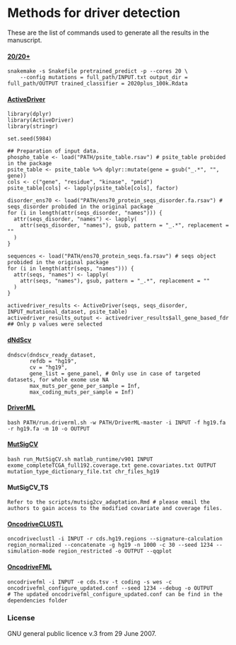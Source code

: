 # Methods for driver detection
These are the list of commands used to generate all the results in the manuscript.

#### [20/20+](https://2020plus.readthedocs.io/en/latest/)
```
snakemake -s Snakefile pretrained_predict -p --cores 20 \
	--config mutations = full_path/INPUT.txt output_dir = full_path/OUTPUT trained_classifier = 2020plus_100k.Rdata
```

#### [ActiveDriver](http://www.baderlab.org/Software/ActiveDriver)
```
library(dplyr)
library(ActiveDriver)
library(stringr)

set.seed(5984)

## Preparation of input data.
phospho_table <- load("PATH/psite_table.rsav") # psite_table probided in the package
psite_table <- psite_table %>% dplyr::mutate(gene = gsub("_.*", "", gene))
cols <- c("gene", "residue", "kinase", "pmid")
psite_table[cols] <- lapply(psite_table[cols], factor)

disorder_ens70 <- load("PATH/ens70_protein_seqs_disorder.fa.rsav") # seqs_disorder probided in the original package
for (i in length(attr(seqs_disorder, "names"))) {
  attr(seqs_disorder, "names") <- lapply(
    attr(seqs_disorder, "names"), gsub, pattern = "_.*", replacement = ""
  )
}

sequences <- load("PATH/ens70_protein_seqs.fa.rsav") # seqs object probided in the original package
for (i in length(attr(seqs, "names"))) {
  attr(seqs, "names") <- lapply(
    attr(seqs, "names"), gsub, pattern = "_.*", replacement = ""
  )
}

activedriver_results <- ActiveDriver(seqs, seqs_disorder, INPUT_mutational_dataset, psite_table)
activedriver_results_output <- activedriver_results$all_gene_based_fdr ## Only p values were selected
```


#### [dNdScv](https://github.com/im3sanger/dndscv)
```
dndscv(dndscv_ready_dataset,
       refdb = "hg19",
       cv = "hg19",
       gene_list = gene_panel, # Only use in case of targeted datasets, for whole exome use NA
       max_muts_per_gene_per_sample = Inf,
       max_coding_muts_per_sample = Inf)
```

#### [DriverML](https://github.com/HelloYiHan/DriverML)
```
bash PATH/run.driverml.sh -w PATH/DriverML-master -i INPUT -f hg19.fa -r hg19.fa -m 10 -o OUTPUT
```

#### [MutSigCV](https://software.broadinstitute.org/cancer/cga/mutsig)
```
bash run_MutSigCV.sh matlab_runtime/v901 INPUT exome_completeTCGA_full192.coverage.txt gene.covariates.txt OUTPUT mutation_type_dictionary_file.txt chr_files_hg19
```

#### MutSigCV_TS
```
Refer to the scripts/mutsig2cv_adaptation.Rmd # please email the authors to gain access to the modified covariate and coverage files.
```

#### [OncodriveCLUSTL](https://bitbucket.org/bbglab/oncodriveclustl/src/master/)
```
oncodriveclustl -i INPUT -r cds.hg19.regions --signature-calculation region_normalized --concatenate -g hg19 -n 1000 -c 30 --seed 1234 --simulation-mode region_restricted -o OUTPUT --qqplot
```

#### [OncodriveFML](https://bitbucket.org/bbglab/oncodrivefml/src/master/)
```
oncodrivefml -i INPUT -e cds.tsv -t coding -s wes -c oncodrivefml_configure_updated.conf --seed 1234 --debug -o OUTPUT
# The updated oncodrivefml_configure_updated.conf can be find in the dependencies folder 
```

### License
GNU general public licence v.3 from 29 June 2007.

